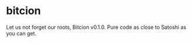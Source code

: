 # bitcion
Let us not forget our roots, Bitcion v0.1.0. Pure code as close to Satoshi as you can get.
